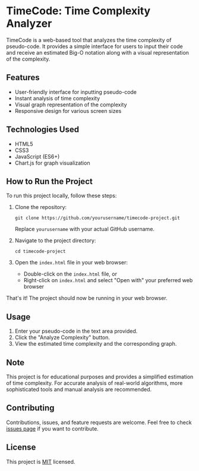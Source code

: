 # TimeCode: Time Complexity Analyzer

TimeCode is a web-based tool that analyzes the time complexity of pseudo-code. It provides a simple interface for users to input their code and receive an estimated Big-O notation along with a visual representation of the complexity.

## Features

- User-friendly interface for inputting pseudo-code
- Instant analysis of time complexity
- Visual graph representation of the complexity
- Responsive design for various screen sizes

## Technologies Used

- HTML5
- CSS3
- JavaScript (ES6+)
- Chart.js for graph visualization

## How to Run the Project

To run this project locally, follow these steps:

1. Clone the repository:
   ```
   git clone https://github.com/yourusername/timecode-project.git
   ```
   Replace `yourusername` with your actual GitHub username.

2. Navigate to the project directory:
   ```
   cd timecode-project
   ```

3. Open the `index.html` file in your web browser:
   - Double-click on the `index.html` file, or
   - Right-click on `index.html` and select "Open with" your preferred web browser

That's it! The project should now be running in your web browser.

## Usage

1. Enter your pseudo-code in the text area provided.
2. Click the "Analyze Complexity" button.
3. View the estimated time complexity and the corresponding graph.

## Note

This project is for educational purposes and provides a simplified estimation of time complexity. For accurate analysis of real-world algorithms, more sophisticated tools and manual analysis are recommended.

## Contributing

Contributions, issues, and feature requests are welcome. Feel free to check [issues page](https://github.com/yourusername/timecode-project/issues) if you want to contribute.

## License

This project is [MIT](https://choosealicense.com/licenses/mit/) licensed.
